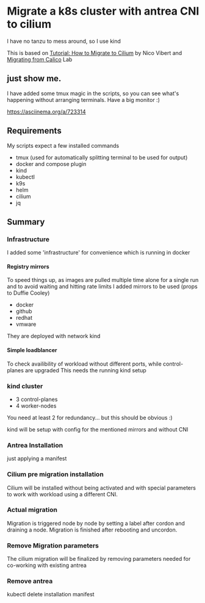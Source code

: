 # Migrate a k8s cluster with antrea CNI to cilium

I have no tanzu to mess around, so I use kind

This is based on [Tutorial: How to Migrate to Cilium](https://isovalent.com/blog/post/tutorial-migrating-to-cilium-part-1/) by Nico Vibert
and [Migrating from Calico](https://isovalent.com/labs/cilium-migrating-from-calico/) Lab

## just show me.
I have added some tmux magic in the scripts, so you can see what's happening without arranging terminals.
Have a big monitor :)

https://asciinema.org/a/723314

## Requirements

My scripts expect a few installed commands

- tmux (used for automatically splitting terminal to be used for output)
- docker and compose plugin
- kind
- kubectl
- k9s
- helm
- cilium
- jq

## Summary

### Infrastructure

I added some 'infrastructure' for convenience which is running in docker

#### Registry mirrors

To speed things up, as images are pulled multiple time alone for a single run and to avoid waiting and hitting rate limits I added mirrors to be used
(props to Duffie Cooley)

- docker
- github
- redhat
- vmware

They are deployed with network kind

#### Simple loadblancer

To check availibility of workload without different ports, while control-planes are upgraded
This needs the running kind setup


### kind cluster

- 3 control-planes
- 4 worker-nodes

You need at least 2 for redundancy... but this should be obvious :)

kind will be setup with config for the mentioned mirrors and without CNI

### Antrea Installation

just applying a manifest

### Cilium pre migration installation

Cilium will be installed without being activated and with special parameters to work with workload using a different CNI.

### Actual migration

Migration is triggered node by node by setting a label after cordon and draining a node.
Migration is finished after rebooting and uncordon.


### Remove Migration parameters

The cilium migration will be finalized by removing parameters needed for co-working with existing antrea

### Remove antrea

kubectl delete installation manifest
